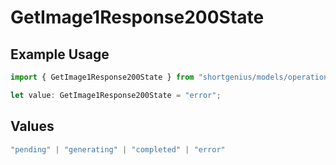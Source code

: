 # GetImage1Response200State

## Example Usage

```typescript
import { GetImage1Response200State } from "shortgenius/models/operations";

let value: GetImage1Response200State = "error";
```

## Values

```typescript
"pending" | "generating" | "completed" | "error"
```